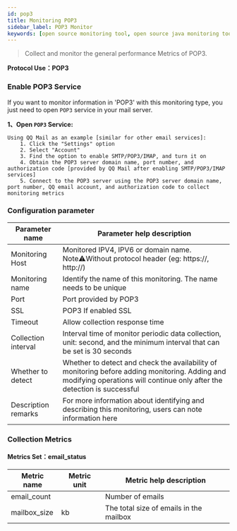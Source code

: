 ```yaml
---
id: pop3  
title: Monitoring POP3      
sidebar_label: POP3 Monitor
keywords: [open source monitoring tool, open source java monitoring tool, monitoring POP3 metrics]
---
```


> Collect and monitor the general performance Metrics of POP3.

**Protocol Use：POP3**

### Enable POP3 Service

If you want to monitor information in 'POP3' with this monitoring type, you just need to open `POP3` service in your mail server.

**1、Open `POP3` Service:**

```text
Using QQ Mail as an example [similar for other email services]:
    1. Click the "Settings" option
    2. Select "Account"
    3. Find the option to enable SMTP/POP3/IMAP, and turn it on
    4. Obtain the POP3 server domain name, port number, and authorization code [provided by QQ Mail after enabling SMTP/POP3/IMAP services]
    5. Connect to the POP3 server using the POP3 server domain name, port number, QQ email account, and authorization code to collect monitoring metrics
```

### Configuration parameter

|   Parameter name    |                                                                        Parameter help description                                                                         |
|---------------------|---------------------------------------------------------------------------------------------------------------------------------------------------------------------------|
| Monitoring Host     | Monitored IPV4, IPV6 or domain name. Note⚠️Without protocol header (eg: https://, http://)                                                                                |
| Monitoring name     | Identify the name of this monitoring. The name needs to be unique                                                                                                         |
| Port                | Port provided by POP3                                                                                                                                                     |
| SSL                 | POP3 If enabled SSL                                                                                                                                                       |
| Timeout             | Allow collection response time                                                                                                                                            |
| Collection interval | Interval time of monitor periodic data collection, unit: second, and the minimum interval that can be set is 30 seconds                                                   |
| Whether to detect   | Whether to detect and check the availability of monitoring before adding monitoring. Adding and modifying operations will continue only after the detection is successful |
| Description remarks | For more information about identifying and describing this monitoring, users can note information here                                                                    |

### Collection Metrics

#### Metrics Set：email_status

| Metric name  | Metric unit |         Metric help description         |
|--------------|-------------|-----------------------------------------|
| email_count  |             | Number of emails                        |
| mailbox_size | kb          | The total size of emails in the mailbox |
